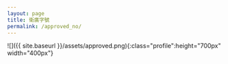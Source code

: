 ```yaml
---
layout: page
title: 衛廣字號
permalink: /approved_no/
---
```


![]({{ site.baseurl }}/assets/approved.png){:class="profile":height="700px" width="400px"}

